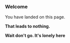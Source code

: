 
### Welcome

You have landed on this page.



**That leads to nothing.**

**Wait don't go. It's lonely here**

